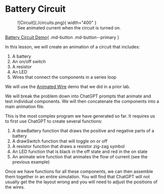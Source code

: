 # Battery Circuit

<figure>
  ![Circuit](./circuits.png){ width="400" }
  <figcaption>See animated current when the circuit is turned on.</figcaption>
</figure>


[Battery Circuit Demo](./battery-circuit.html){ .md-button .md-button--primary }

In this lesson, we will create an animation of a circuit that includes:

1. A battery
2. An on/off switch
3. A resistor
4. An LED
5. Wires that connect the components in a series loop

We will use the [Animated Wire](./wire-animate.md) demo that we did in a prior lab.

We will break the problem down into ChatGPT prompts that animate and test individual components.
We will then concatenate the components into a main animation file.

This is the most complex program we have generated so far.  It requires us
to first use ChatGPT to create several functions:

1. A drawBattery function that draws the positive and negative parts of a battery
2. A drawSwitch function that will toggle on or off
3. A resistor function that draws a resistor zig-zag symbol
4. An LED function that is black in the off state and red in the on state
5. An animate wire function that animates the flow of current (see the previous example)

Once we have functions for all these components, we can then assemble them together in
an entire simulation.  You will find that ChatGPT will not usually get the the layout
wrong and you will need to adjust the positions of the wires.
